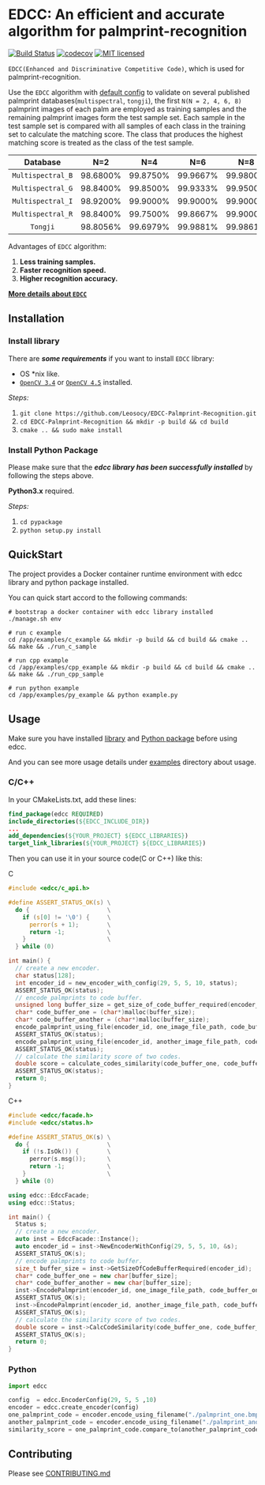 # EDCC: An efficient and accurate algorithm for palmprint-recognition

[![Build Status](https://travis-ci.org/Leosocy/EDCC-Palmprint-Recognition.svg?branch=master)](https://travis-ci.org/Leosocy/EDCC-Palmprint-Recognition)
[![codecov](https://codecov.io/gh/Leosocy/EDCC-Palmprint-Recognition/branch/master/graph/badge.svg)](https://codecov.io/gh/Leosocy/EDCC-Palmprint-Recognition)
[![MIT licensed](https://img.shields.io/badge/license-MIT-green.svg)](https://raw.githubusercontent.com/Leosocy/EDCC-Palmprint-Recognition/master/LICENSE)

`EDCC(Enhanced and Discriminative Competitive Code)`, which is used for palmprint-recognition.

Use the `EDCC` algorithm with [default config](https://github.com/Leosocy/EDCC-Palmprint-Recognition/blob/master/pypackage/edcc/config.py#L18) to validate on several published palmprint databases(`multispectral`, `tongji`), the first `N(N = 2, 4, 6, 8)` palmprint images of each palm are employed as training samples and the remaining palmprint images form the test sample set. Each sample in the test sample set is compared with all samples of each class in the training set to calculate the matching score. The class that produces the highest matching score is treated as the class of the test sample.

|     Database      |   N=2    |   N=4    |   N=6    |   N=8    |
| :---------------: | :------: | :------: | :------: | :------: |
| `Multispectral_B` | 98.6800% | 99.8750% | 99.9667% | 99.9800% |
| `Multispectral_G` | 98.8400% | 99.8500% | 99.9333% | 99.9500% |
| `Multispectral_I` | 98.9200% | 99.9000% | 99.9000% | 99.9000% |
| `Multispectral_R` | 98.8400% | 99.7500% | 99.8667% | 99.9000% |
|     `Tongji`      | 98.8056% | 99.6979% | 99.9881% | 99.9861% |

Advantages of `EDCC` algorithm:

1. **Less training samples.**
1. **Faster recognition speed.**
1. **Higher recognition accuracy.**

[**More details about `EDCC`**](https://blog.leosocy.top/posts/4354/)

## Installation

### Install library

There are ***some requirements*** if you want to install `EDCC` library:

- OS *nix like.
- [`OpenCV 3.4`](https://docs.opencv.org/3.4/d7/d9f/tutorial_linux_install.html) or [`OpenCV 4.5`](https://docs.opencv.org/4.5.1/d7/d9f/tutorial_linux_install.html) installed.

*Steps:*

1. `git clone https://github.com/Leosocy/EDCC-Palmprint-Recognition.git`
2. `cd EDCC-Palmprint-Recognition && mkdir -p build && cd build`
3. `cmake .. && sudo make install`

### Install Python Package

Please make sure that the ***edcc library has been successfully installed*** by following the steps above.

**Python3.x** required.

*Steps:*

1. `cd pypackage`
2. `python setup.py install`

## QuickStart

The project provides a Docker container runtime environment with edcc library and python package installed.

You can quick start accord to the following commands:

```shell
# bootstrap a docker container with edcc library installed
./manage.sh env

# run c example
cd /app/examples/c_example && mkdir -p build && cd build && cmake .. && make && ./run_c_sample

# run cpp example
cd /app/examples/cpp_example && mkdir -p build && cd build && cmake .. && make && ./run_cpp_sample

# run python example
cd /app/examples/py_example && python example.py
```

## Usage

Make sure you have installed [library](#install-library) and [Python package](#install-python-package) before using edcc.

And you can see more usage details under [examples](./examples) directory about usage.

### C/C++

In your CMakeLists.txt, add these lines:

```cmake
find_package(edcc REQUIRED)
include_directories(${EDCC_INCLUDE_DIR})
...
add_dependencies(${YOUR_PROJECT} ${EDCC_LIBRARIES})
target_link_libraries(${YOUR_PROJECT} ${EDCC_LIBRARIES})
```

Then you can use it in your source code(C or C++) like this:

C

```c
#include <edcc/c_api.h>

#define ASSERT_STATUS_OK(s) \
  do {                      \
    if (s[0] != '\0') {     \
      perror(s + 1);        \
      return -1;            \
    }                       \
  } while (0)

int main() {
  // create a new encoder.
  char status[128];
  int encoder_id = new_encoder_with_config(29, 5, 5, 10, status);
  ASSERT_STATUS_OK(status);
  // encode palmprints to code buffer.
  unsigned long buffer_size = get_size_of_code_buffer_required(encoder_id);
  char* code_buffer_one = (char*)malloc(buffer_size);
  char* code_buffer_another = (char*)malloc(buffer_size);
  encode_palmprint_using_file(encoder_id, one_image_file_path, code_buffer_one, buffer_size, status);
  ASSERT_STATUS_OK(status);
  encode_palmprint_using_file(encoder_id, another_image_file_path, code_buffer_another, buffer_size, status);
  ASSERT_STATUS_OK(status);
  // calculate the similarity score of two codes.
  double score = calculate_codes_similarity(code_buffer_one, code_buffer_another, status);
  ASSERT_STATUS_OK(status);
  return 0;
}
```

C++

```c++
#include <edcc/facade.h>
#include <edcc/status.h>

#define ASSERT_STATUS_OK(s) \
  do {                      \
    if (!s.IsOk()) {        \
      perror(s.msg());      \
      return -1;            \
    }                       \
  } while (0)

using edcc::EdccFacade;
using edcc::Status;

int main() {
  Status s;
  // create a new encoder.
  auto inst = EdccFacade::Instance();
  auto encoder_id = inst->NewEncoderWithConfig(29, 5, 5, 10, &s);
  ASSERT_STATUS_OK(s);
  // encode palmprints to code buffer.
  size_t buffer_size = inst->GetSizeOfCodeBufferRequired(encoder_id);
  char* code_buffer_one = new char[buffer_size];
  char* code_buffer_another = new char[buffer_size];
  inst->EncodePalmprint(encoder_id, one_image_file_path, code_buffer_one, buffer_size, &s);
  ASSERT_STATUS_OK(s);
  inst->EncodePalmprint(encoder_id, another_image_file_path, code_buffer_another, buffer_size, &s);
  ASSERT_STATUS_OK(s);
  // calculate the similarity score of two codes.
  double score = inst->CalcCodeSimilarity(code_buffer_one, code_buffer_another, &s);
  ASSERT_STATUS_OK(s);
  return 0;
}
```

### Python

```Python
import edcc

config  = edcc.EncoderConfig(29, 5, 5 ,10)
encoder = edcc.create_encoder(config)
one_palmprint_code = encoder.encode_using_filename("./palmprint_one.bmp")
another_palmprint_code = encoder.encode_using_filename("./palmprint_another.bmp")
similarity_score = one_palmprint_code.compare_to(another_palmprint_code)
```

## Contributing

Please see [CONTRIBUTING.md](./CONTRIBUTING.md)
